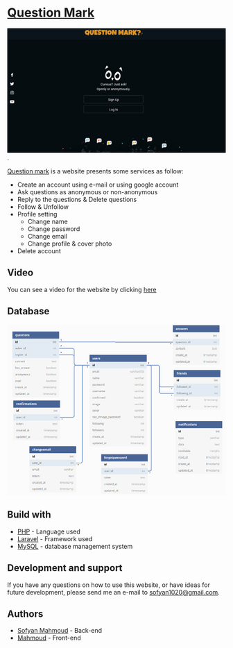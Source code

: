 [Question Mark](https://questionmark0.herokuapp.com/)
============================================================
![Question Mark](https://github.com/sofyanmahmoud0000/QuestionMark/blob/master/QuestionMark.png).

[Question mark](https://questionmark0.herokuapp.com/) is a website presents some services as follow:
* Create an account using e-mail or using google account
* Ask questions as anonymous or non-anonymous
* Reply to the questions & Delete questions 
* Follow & Unfollow 
* Profile setting 
    * Change name 
    * Change password 
    * Change email
    * Change profile & cover photo
* Delete account 

## Video
You can see a video for the website by clicking [here](https://www.facebook.com/sofyan.mahmoud.9655/videos/142074827467312/)

## Database 

![Database diagram](https://github.com/sofyanmahmoud0000/QuestionMark/blob/master/Database.png)

## Build with 
* [PHP](https://www.php.net/) - Language used
* [Laravel](https://laravel.com/) - Framework used
* [MySQL](https://dev.mysql.com/doc/refman/8.0/en/what-is-mysql.html) - database management system

## Development and support 
If you have any questions on how to use this website, or have ideas for future development, 
please send me an e-mail to sofyan1020@gmail.com.


## Authors
* [Sofyan Mahmoud](https://github.com/sofyanmahmoud0000) - Back-end 
* [Mahmoud](https://github.com/0kaa) - Front-end
